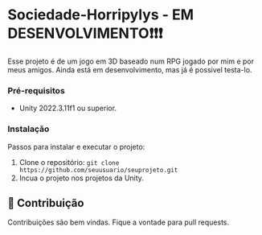 # Sociedade-Horripylys - EM DESENVOLVIMENTO❗❗❗

Esse projeto é de um jogo em 3D baseado num RPG jogado por mim e por meus amigos. Ainda está em desenvolvimento, mas já é possivel testa-lo.

### Pré-requisitos

- Unity 2022.3.11f1 ou superior.

### Instalação

Passos para instalar e executar o projeto:

1. Clone o repositório: `git clone https://github.com/seuusuario/seuprojeto.git`
2. Incua o projeto nos projetos da Unity.

## 🤝 Contribuição

Contribuições são bem vindas. Fique a vontade para pull requests.
